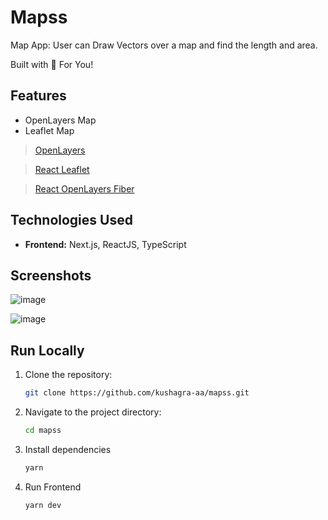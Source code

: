 # Mapss

Map App: User can Draw Vectors over a map and find the length and area.

Built with 🤍 For You!

## Features

- OpenLayers Map
- Leaflet Map

> [OpenLayers](https://openlayers.org/)

> [React Leaflet](https://react-leaflet.js.org/)

> [React OpenLayers Fiber](https://www.npmjs.com/package/@react-ol/fiber)

## Technologies Used

- **Frontend:** Next.js, ReactJS, TypeScript

## Screenshots

![image](https://github.com/kushagra-aa/mapss/assets/68841296/5e770109-c787-476d-ae3c-27e0c0fcb036)

![image](https://github.com/kushagra-aa/mapss/assets/68841296/7f969661-6a7a-4e33-a03d-f2e198b13e95)


## Run Locally

1. Clone the repository:

   ```bash
   git clone https://github.com/kushagra-aa/mapss.git
   ```

2. Navigate to the project directory:

   ```bash
   cd mapss
   ```

3. Install dependencies

    ```bash
    yarn
    ```

4. Run Frontend

   ```bash
   yarn dev
   ```
